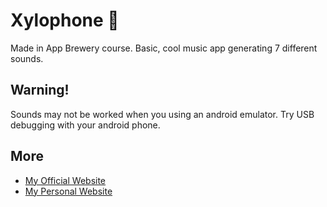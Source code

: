 # Xylophone 🎹

Made in App Brewery course. Basic, cool music app generating 7 different sounds.

## Warning!

Sounds may not be worked when you using an android emulator. Try USB debugging with your android phone.

## More

* [My Official Website](http://tahaenes.com/)
* [My Personal Website](https://tahaenesaslanturk.com/)
